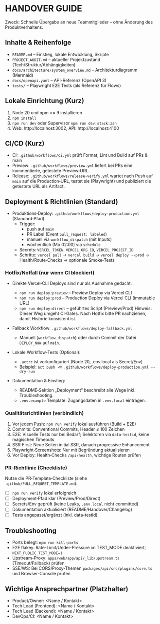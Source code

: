 # HANDOVER GUIDE

Zweck: Schnelle Übergabe an neue Teammitglieder – ohne Änderung des Produktverhaltens.

## Inhalte & Reihenfolge

- `README.md` – Einstieg, lokale Entwicklung, Skripte
- `PROJECT_AUDIT.md` – aktueller Projektzustand (Tech/Struktur/Abhängigkeiten)
- `docs/architecture/system_overview.md` – Architekturdiagramm (Mermaid)
- `docs/openapi.yaml` – API-Referenz (OpenAPI 3)
- `tests/` – Playwright E2E Tests (als Referenz für Flows)

## Lokale Einrichtung (Kurz)

1. Node 20 und npm >= 9 installieren
2. `npm install`
3. `npm run dev` oder Supervisor `npm run dev:stack:zsh`
4. Web: http://localhost:3002, API: http://localhost:4100

## CI/CD (Kurz)

- CI: `.github/workflows/ci.yml` prüft Format, Lint und Build auf PRs & main
- Preview: `.github/workflows/preview.yml` liefert bei PRs eine kommentierte, getestete Preview‑URL.
- Release: `.github/workflows/release-verify.yml` wartet nach Push auf `main` auf die Production‑URL, testet sie (Playwright) und publiziert die getestete URL als Artifact.

## Deployment & Richtlinien (Standard)

- Produktions‑Deploy: `.github/workflows/deploy-production.yml` (Standard‑Pfad)
  - Trigger:
    - push auf `main`
    - PR Label (Event `pull_request: labeled`)
    - manuell via `workflow_dispatch` (mit Inputs)
    - wöchentlich (Mo 02:00) via `schedule`
  - Secrets: `VERCEL_TOKEN`, `VERCEL_ORG_ID`, `VERCEL_PROJECT_ID`
  - Schritte: `vercel pull` → `vercel build` → `vercel deploy --prod` → Health/Route‑Checks → optionale Smoke‑Tests

### Hotfix/Notfall (nur wenn CI blockiert)

- Direkte Vercel‑CLI Deploys sind nur als Ausnahme gedacht:
  - `npm run deploy:preview` – Preview Deploy via Vercel CLI
  - `npm run deploy:prod` – Production Deploy via Vercel CLI (immutable URL)
  - `npm run deploy:direct` – geführtes Script (Preview/Prod)
    Hinweis: Dieser Weg umgeht CI‑Gates. Nach Hotfix bitte PR nachziehen, damit Historie konsistent ist.

- Fallback Workflow: `.github/workflows/deploy-fallback.yml`
  - Manuell (`workflow_dispatch`) oder durch Commit der Datei `DEPLOY_NOW` auf `main`.

- Lokale Workflow‑Tests (Optional):
  - `.actrc` ist vorkonfiguriert (Node 20, .env.local als Secret/Env)
  - Beispiel: `act push -W .github/workflows/deploy-production.yml --dry-run`

- Dokumentation & Einstieg:
  - README‑Sektion „Deployment“ beschreibt alle Wege inkl. Troubleshooting.
  - `.env.example` Template: Zugangsdaten in `.env.local` eintragen.

### Qualitätsrichtlinien (verbindlich)

1. Vor jedem Push: `npm run verify` lokal ausführen (Build + E2E)
2. Commits: Conventional Commits, Header ≤ 100 Zeichen
3. E2E: Visuelle Tests nur bei Bedarf; Selektoren via `data-testid`, keine magischen Timeouts
4. SSR‑First: Neue Seiten initial SSR, danach progressive Enhancement
5. Playwright‑Screenshots: Nur mit Begründung aktualisieren
6. Vor Deploy: Health‑Checks `/api/health`, wichtige Routen prüfen

### PR‑Richtlinie (Checkliste)

Nutze die PR‑Template‑Checkliste (siehe `.github/PULL_REQUEST_TEMPLATE.md`):

- [ ] `npm run verify` lokal erfolgreich
- [ ] Deployment‑Pfad klar (Preview/Prod/Direct)
- [ ] Secrets/Env geprüft (keine Leaks, `.env.local` nicht committed)
- [ ] Dokumentation aktualisiert (README/Handover/Changelog)
- [ ] Tests angepasst/ergänzt (inkl. data-testid)

## Troubleshooting

- Ports belegt: `npm run kill-ports`
- E2E flakey: Rate-Limit/Under-Pressure im TEST_MODE deaktiviert; `NEXT_PUBLIC_TEST_MODE=1`
- Upstream-Proxy: `apps/web/app/api/_lib/upstream.ts` (Timeout/Fallback) prüfen
- SSE/WS: Bei CORS/Proxy-Themen `packages/api/src/plugins/core.ts` und Browser-Console prüfen

## Wichtige Ansprechpartner (Platzhalter)

- Product/Owner: <Name / Kontakt>
- Tech Lead (Frontend): <Name / Kontakt>
- Tech Lead (Backend): <Name / Kontakt>
- DevOps/CI: <Name / Kontakt>
